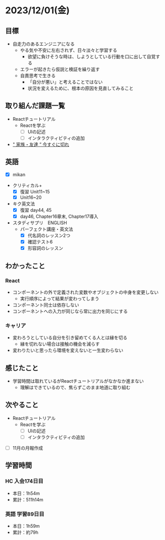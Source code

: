 # 2023/12/01(金)

## 目標

- 自走力のあるエンジニアになる
  - やる気や不安に左右されず、日々淡々と学習する
    - 欲望に負けそうな時は、しようとしている行動を口に出して自覚する
  - エラーが起きたら仮説と検証を繰り返す
  - 自責思考で生きる
    - 「自分が悪い」と考えることではない
    - 状況を変えるために、根本の原因を見直してみること

## 取り組んだ課題一覧

- Reactチュートリアル
  - Reactを学ぶ
    - [ ] UIの記述
    - [ ] インタラクティビティの追加

- [" 家族・友達 ” 今すぐに切れ](https://www.youtube.com/watch?v=nFJV6qHFbBo)

## 英語

- [x] mikan
- クリティカル+
  - [x] 復習 Unit11~15
  - [x] Unit16~20

- キク英文法
  - [x] 復習 day44, 45
  - [x] day46, Chapter16章末, Chapter17導入

- スタディサプリ　ENGLISH
  - パーフェクト講座・英文法
    - [x] 代名詞のレッスン2つ
    - [x] 確認テスト6
    - [x] 形容詞のレッスン

## わかったこと

### React

- コンポーネントの外で定義された変数やオブジェクトの中身を変更しない
  - 実行順序によって結果が変わってしまう
- コンポーネント同士は依存しない
- コンポーネントへの入力が同じなら常に出力を同じにする

### キャリア

- 変わろうとしている自分を引き留めてくる人とは縁を切る
  - 縁を切れない場合は接触の機会を減らす
- 変わりたいと思ったら環境を変えないと一生変わらない

## 感じたこと

- 学習時間は取れているがReactチュートリアルがなかなか進まない
  - 理解はできているので、焦らずこのまま地道に取り組む

## 次やること

- Reactチュートリアル
  - Reactを学ぶ
    - [ ] UIの記述
    - [ ] インタラクティビティの追加

- [ ] 11月の月報作成

## 学習時間

### HC 入会174日目

- 本日：1h54m
- 累計：511h14m

### 英語 学習89日目

- 本日：1h59m
- 累計：約79h
